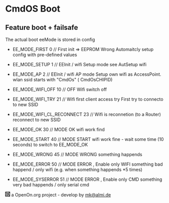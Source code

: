 
# CmdOS Boot

## Feature boot + failsafe 
The actual boot eeMode is stored in config

- EE_MODE_FIRST 0 // First init => EEPROM Wrong
	Automaitcly setup config with pre-defined values
	
- EE_MODE_SETUP 1 // EEInit / wifi Setup mode 
	see AutSetup wifi
	
- EE_MODE_AP 2 // EEInit / wifi AP mode
	Setup own wifi as AccessPoint.
	wlan ssid starts with "CmdOs" ( CmdOsCHIPID)
	
- EE_MODE_WIFI_OFF 10             // OFF 
	Wifi switch off
	
- EE_MODE_WIFI_TRY 21          // Wifi first client access try 
   First try to connecto to new SSID   
- EE_MODE_WIFI_CL_RECONNECT 23    // Wifi is reconnetion (to a Router)
	reconnect to new SSID
- EE_MODE_OK 30  // MODE OK
	wifi work find
- EE_MODE_START 40  // MODE START
	wifi work fine - wait some time (10 seconds) to switch to EE_MODE_OK

- EE_MODE_WRONG 45  // MODE WRONG
	something happends 	
- EE_MODE_ERROR 50  // MODE ERROR , Enable only WIFI
    something bad happend / only wifi (e.g. when something happends *5 times)
- EE_MODE_SYSERROR 51  // MODE ERROR , Enable only CMD
    something very bad happends / only serial cmd
	
![LOGO](images/CmdOS_logo.gif) a OpenOn.org project - develop by mk@almi.de 